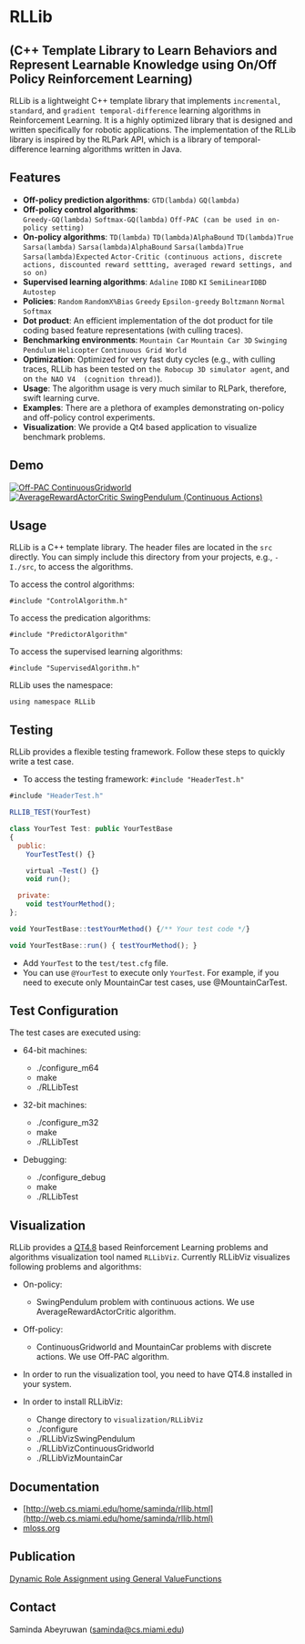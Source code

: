RLLib 
=====
(C++ Template Library to Learn Behaviors and Represent Learnable Knowledge using On/Off Policy Reinforcement Learning)
----------------------------------------------------------------------------------------------------------------------

RLLib is a lightweight C++ template library that implements `incremental`, `standard`, and `gradient temporal-difference` learning algorithms in Reinforcement Learning. It is a highly optimized library that is designed and written specifically for robotic applications. The implementation of the RLLib library is inspired by the RLPark API, which is a library of temporal-difference learning algorithms written in Java. 

Features
--------

* **Off-policy prediction algorithms**: 
 `GTD(lambda)`
 `GQ(lambda)`
* **Off-policy control algorithms**:  
 `Greedy-GQ(lambda)`
 `Softmax-GQ(lambda)`
 `Off-PAC (can be used in on-policy setting)`
* **On-policy algorithms**: 
 `TD(lambda)`
 `TD(lambda)AlphaBound`
 `TD(lambda)True` 
 `Sarsa(lambda)`
 `Sarsa(lambda)AlphaBound`
 `Sarsa(lambda)True`
 `Sarsa(lambda)Expected`
 `Actor-Critic (continuous actions, discrete actions, discounted reward settting, averaged reward settings, and so on)` 
* **Supervised learning algorithms**: 
 `Adaline`
 `IDBD`
 `KI`
 `SemiLinearIDBD`
 `Autostep`
* **Policies**: 
 `Random`
 `RandomX%Bias`
 `Greedy`
 `Epsilon-greedy`
 `Boltzmann`
 `Normal`
 `Softmax`
* **Dot product**: 
 An efficient implementation of the dot product for tile coding based feature representations (with culling traces).
* **Benchmarking environments**: 
 `Mountain Car`
 `Mountain Car 3D`
 `Swinging Pendulum`
 `Helicopter`
`Continuous Grid World`
* **Optimization**: 
 Optimized for very fast duty cycles (e.g., with culling traces, RLLib has been tested on `the Robocup 3D simulator agent`, and on `the NAO V4  (cognition thread)`). 
* **Usage**: 
 The algorithm usage is very much similar to RLPark, therefore, swift learning curve.
* **Examples**: 
 There are a plethora of examples demonstrating on-policy and off-policy control experiments.
* **Visualization**:
 We provide a Qt4 based application to visualize benchmark problems.  


Demo
----

[![Off-PAC ContinuousGridworld](http://i1.ytimg.com/vi/SpBbdvhx4tM/3.jpg?time=1382317024739)](http://www.youtube.com/watch?v=9THBj9nX5gU)
[![AverageRewardActorCritic SwingPendulum (Continuous Actions)](http://i1.ytimg.com/vi/nwxAG2WXl3Y/3.jpg?time=1382317239212)](http://www.youtube.com/watch?v=ktNYS-ApAko)

Usage
-----

RLLib is a C++ template library. The header files are located in the `src` directly. You can simply include this directory from your projects, e.g., `-I./src`, to access the algorithms.

To access the control algorithms:
    
    #include "ControlAlgorithm.h"

To access the predication algorithms:
   
    #include "PredictorAlgorithm"
 
To access the supervised learning algorithms:
   
    #include "SupervisedAlgorithm.h"

RLLib uses the namespace: 

    using namespace RLLib


Testing
-------

RLLib provides a flexible testing framework. Follow these steps to quickly write a test case.

* To access the testing framework: `#include "HeaderTest.h"`

```javascript
#include "HeaderTest.h"

RLLIB_TEST(YourTest)

class YourTest Test: public YourTestBase
{
  public:
    YourTestTest() {}

    virtual ~Test() {}
    void run();

  private:
    void testYourMethod();
};

void YourTestBase::testYourMethod() {/** Your test code */}

void YourTestBase::run() { testYourMethod(); }
```
  
* Add `YourTest` to the `test/test.cfg` file.
* You can use `@YourTest` to execute only `YourTest`. For example, if you need to execute only MountainCar test cases, use @MountainCarTest.

Test Configuration
-------------------

The test cases are executed using:
   
* 64-bit machines:
    * ./configure_m64
    * make
    * ./RLLibTest

* 32-bit machines:
    * ./configure_m32
    * make
    * ./RLLibTest

* Debugging:
    * ./configure_debug
    * make
    * ./RLLibTest

Visualization
-------------

RLLib provides a [QT4.8](http://qt-project.org/doc/qt-4.8/index.html) based Reinforcement Learning problems and algorithms visualization tool named `RLLibViz`. Currently RLLibViz visualizes following problems and algorithms:

* On-policy:
    * SwingPendulum problem with continuous actions. We use AverageRewardActorCritic algorithm.

* Off-policy: 
    * ContinuousGridworld and MountainCar problems with discrete actions. We use Off-PAC algorithm.

* In order to run the visualization tool, you need to have QT4.8 installed in your system. 

* In order to install RLLibViz:     
    * Change directory to `visualization/RLLibViz`
    * ./configure
    * ./RLLibVizSwingPendulum
    * ./RLLibVizContinuousGridworld
    * ./RLLibVizMountainCar
  
	
Documentation
------------- 
   
* [http://web.cs.miami.edu/home/saminda/rllib.html](http://web.cs.miami.edu/home/saminda/rllib.html)
* [mloss.org](https://mloss.org/software/view/502/)  


Publication
-----------

[Dynamic Role Assignment using General ValueFunctions](http://www.humanoidsoccer.org/ws12/papers/HSR12_Abeyruwan.pdf)

Contact
-------

   Saminda Abeyruwan (saminda@cs.miami.edu)


